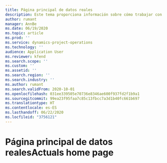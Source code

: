 ```yaml
---
title: Página principal de datos reales
description: Este tema proporciona información sobre cómo trabajar con datos reales en las operaciones del proyecto.
author: rumant
manager: AnnBe
ms.date: 06/19/2020
ms.topic: article
ms.prod: ''
ms.service: dynamics-project-operations
ms.technology: ''
audience: Application User
ms.reviewer: kfend
ms.search.scope: ''
ms.custom: ''
ms.assetid: ''
ms.search.region: ''
ms.search.industry: ''
ms.author: rumant
ms.search.validFrom: 2020-10-01
ms.openlocfilehash: 031ee339505e70736e8346ae600f937fd2f1b9a1
ms.sourcegitcommit: 99ea23f95faa7c85c13fbcc7a3d1b40fc661b697
ms.translationtype: HT
ms.contentlocale: es-ES
ms.lasthandoff: 06/22/2020
ms.locfileid: "3756121"
---
```

# <a name="actuals-home-page"></a><span data-ttu-id="a973d-103">Página principal de datos reales</span><span class="sxs-lookup"><span data-stu-id="a973d-103">Actuals home page</span></span>

